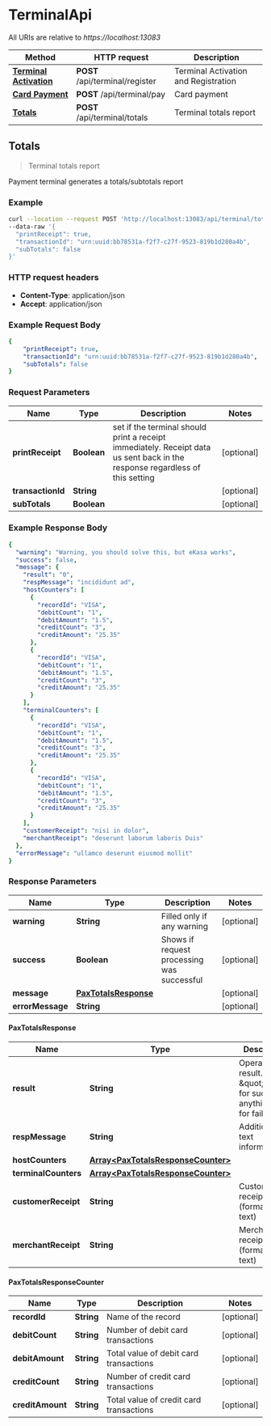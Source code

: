 # TerminalApi

All URIs are relative to *https://localhost:13083*

Method | HTTP request | Description
------------- | ------------- | -------------
[**Terminal Activation**](TerminalApiRegister.md#Activation) | **POST** /api/terminal/register | Terminal Activation and Registration
[**Card Payment**](TerminalApiCardPayment.md#CardPayment) | **POST** /api/terminal/pay | Card payment
[**Totals**](TerminalApiTotals.md#Totals) | **POST** /api/terminal/totals | Terminal totals report

## Totals

> Terminal totals report

Payment terminal generates a totals/subtotals report

### Example

```bash
curl --location --request POST 'http://localhost:13083/api/terminal/totals' \
--data-raw '{
  "printReceipt": true,
  "transactionId": "urn:uuid:bb78531a-f2f7-c27f-9523-819b1d280a4b",
  "subTotals": false
}'
```

### HTTP request headers

- **Content-Type**: application/json
- **Accept**: application/json

### Example Request Body

```yaml
{
    "printReceipt": true,
    "transactionId": "urn:uuid:bb78531a-f2f7-c27f-9523-819b1d280a4b",
    "subTotals": false
}
```

### Request Parameters

Name | Type | Description | Notes
------------ | ------------- | ------------- | -------------
**printReceipt** | **Boolean** | set if the terminal should print a receipt immediately. Receipt data us sent back in the response regardless of this setting | [optional] 
**transactionId** | **String** |  | [optional] 
**subTotals** | **Boolean** |  | [optional] 

### Example Response Body

```yaml
{
  "warning": "Warning, you should solve this, but eKasa works",
  "success": false,
  "message": {
    "result": "0",
    "respMessage": "incididunt ad",
    "hostCounters": [
      {
        "recordId": "VISA",
        "debitCount": "1",
        "debitAmount": "1.5",
        "creditCount": "3",
        "creditAmount": "25.35"
      },
      {
        "recordId": "VISA",
        "debitCount": "1",
        "debitAmount": "1.5",
        "creditCount": "3",
        "creditAmount": "25.35"
      }
    ],
    "terminalCounters": [
      {
        "recordId": "VISA",
        "debitCount": "1",
        "debitAmount": "1.5",
        "creditCount": "3",
        "creditAmount": "25.35"
      },
      {
        "recordId": "VISA",
        "debitCount": "1",
        "debitAmount": "1.5",
        "creditCount": "3",
        "creditAmount": "25.35"
      }
    ],
    "customerReceipt": "nisi in dolor",
    "merchantReceipt": "deserunt laborum laboris Duis"
  },
  "errorMessage": "ullamco deserunt eiusmod mollit"
}
```

### Response Parameters

Name | Type | Description | Notes
------------ | ------------- | ------------- | -------------
**warning** | **String** | Filled only if any warning | [optional] 
**success** | **Boolean** | Shows if request processing was successful | [optional] 
**message** | [**PaxTotalsResponse**](TerminalTotalsApi.md#PaxTotalsResponse) |  | [optional] 
**errorMessage** | **String** |  | [optional] 

#### PaxTotalsResponse

Name | Type | Description | Notes
------------ | ------------- | ------------- | -------------
**result** | **String** | Operation result. \&quot;0\&quot; for success, anything else for failure | [optional] 
**respMessage** | **String** | Additional text information. | [optional] 
**hostCounters** | [**Array&lt;PaxTotalsResponseCounter&gt;**](TerminalTotalsApi.md#PaxTotalsResponseCounter) |  | [optional] 
**terminalCounters** | [**Array&lt;PaxTotalsResponseCounter&gt;**](TerminalTotalsApi.md#PaxTotalsResponseCounter) |  | [optional] 
**customerReceipt** | **String** | Customer receipt (formatted text) | [optional] 
**merchantReceipt** | **String** | Merchant receipt (formatted text) | [optional] 

#### PaxTotalsResponseCounter

Name | Type | Description | Notes
------------ | ------------- | ------------- | -------------
**recordId** | **String** | Name of the record | [optional] 
**debitCount** | **String** | Number of debit card transactions | [optional] 
**debitAmount** | **String** | Total value of debit card transactions | [optional] 
**creditCount** | **String** | Number of credit card transactions | [optional] 
**creditAmount** | **String** | Total value of credit card transactions | [optional] 
